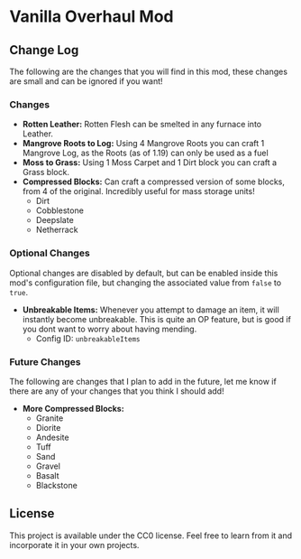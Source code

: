 # Vanilla Overhaul Mod

## Change Log
The following are the changes that you will find in this mod, these changes are small and can be ignored if you want!

### Changes
- **Rotten Leather:** Rotten Flesh can be smelted in any furnace into Leather.
- **Mangrove Roots to Log:** Using 4 Mangrove Roots you can craft 1 Mangrove Log, as the Roots (as of 1.19) can only be used as a fuel
- **Moss to Grass:** Using 1 Moss Carpet and 1 Dirt block you can craft a Grass block.
- **Compressed Blocks:** Can craft a compressed version of some blocks, from 4 of the original. Incredibly useful for mass storage units! 
  - Dirt
  - Cobblestone
  - Deepslate
  - Netherrack

### Optional Changes
Optional changes are disabled by default, but can be enabled inside this mod's configuration file, but changing the associated value from `false` to `true`.
- **Unbreakable Items:** Whenever you attempt to damage an item, it will instantly become unbreakable. This is quite an OP feature, but is good if you dont want to worry about having mending.
  - Config ID: `unbreakableItems`

### Future Changes
The following are changes that I plan to add in the future, let me know if there are any of your changes that you think I should add!
- **More Compressed Blocks:**
  - Granite
  - Diorite
  - Andesite
  - Tuff
  - Sand
  - Gravel
  - Basalt
  - Blackstone
<!---
I have no changes in mind! Please suggest some <3
-->

## License
This project is available under the CC0 license. Feel free to learn from it and incorporate it in your own projects.
